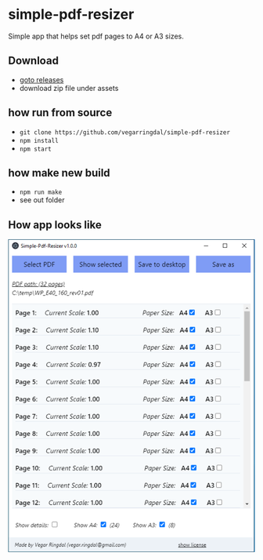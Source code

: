 # simple-pdf-resizer

Simple app that helps set pdf pages to A4 or A3 sizes.

## Download
* [goto releases](https://github.com/vegarringdal/simple-pdf-resizer/releases)
* download zip file under assets 


## how run from source
* `git clone https://github.com/vegarringdal/simple-pdf-resizer`
* `npm install`
* `npm start`

## how make new build
* `npm run make`
* see out folder

## How app looks like
![Output sample](images/app.png "How app looks like")